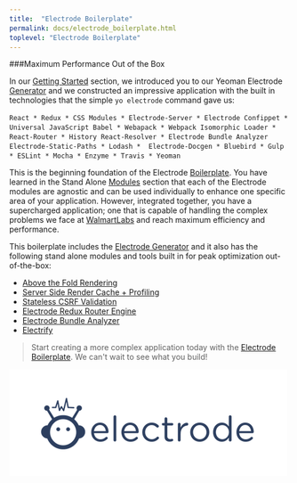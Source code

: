 ```yaml
---
title:  "Electrode Boilerplate"
permalink: docs/electrode_boilerplate.html
toplevel: "Electrode Boilerplate"
---
```


###Maximum Performance Out of the Box

In our [Getting Started](get_started.html) section, we introduced you to our Yeoman Electrode [Generator](https://github.com/electrode-io/generator-electrode) and we constructed an impressive application with the built in technologies that the simple `yo electrode` command gave us:

`React * Redux * CSS Modules * Electrode-Server * Electrode Confippet * Universal JavaScript Babel * Webapack * Webpack Isomorphic Loader * React-Router * History React-Resolver * Electrode Bundle Analyzer Electrode-Static-Paths * Lodash *  Electrode-Docgen * Bluebird * Gulp * ESLint * Mocha * Enzyme * Travis * Yeoman`

This is the beginning foundation of the Electrode  [Boilerplate](https://github.com/electrode-io/electrode-boilerplate-universal-react-node). You have learned in the Stand Alone [Modules](stand_alone_modules.html) section that each of the Electrode modules are agnostic and can be used individually to enhance one specific area of your application. However, integrated together, you have a supercharged application; one that is capable of handling the complex problems we face at [WalmartLabs](www.walmartlabs.com) and reach maximum efficiency and performance.

This boilerplate includes the [Electrode Generator](whats_inside.html) and it also has the following stand alone modules and tools built in for peak optimization out-of-the-box:

*  [Above the Fold Rendering](above_fold_rendering.html)
*  [Server Side Render Cache + Profiling](server_side_render_cache.html)
*  [Stateless CSRF Validation](stateless_csrf_validation.html)
*  [Electrode Redux Router Engine](redux_router_engine.html)
*  [Electrode Bundle Analyzer](bundle_analyzer.html)
*  [Electrify](electrify.html)

>Start creating a more complex application today with the [Electrode Boilerplate](https://github.com/electrode-io/electrode-boilerplate-universal-react-node). We can't wait to see what you build!

![electrode-explorer](/img/electrode-07.png)
